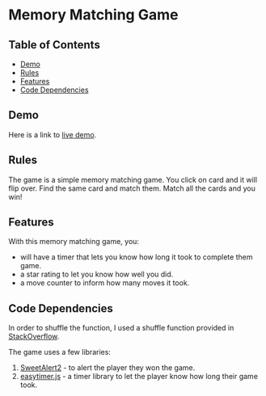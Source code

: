 # Memory Matching Game 

## Table of Contents

* [Demo](#demo)
* [Rules](#rules)
* [Features](#features)
* [Code Dependencies](#code-dependencies)

## Demo
Here is a link to [live demo](https://memory-matching-game.netlify.com/).

## Rules

The game is a simple memory matching game. You click on card and it will flip over. Find the same card and match them.
Match all the cards and you win!

## Features

With this memory matching game, you:
* will have a timer that lets you know how long it took to complete them game.
* a star rating to let you know how well you did.
* a move counter to inform how many moves it took.

## Code Dependencies

In order to shuffle the function, I used a shuffle function provided in [StackOverflow](http://stackoverflow.com/a/2450976).

The game uses a few libraries:
1. [SweetAlert2](https://github.com/sweetalert2/sweetalert2) - to alert the player they won the game.
2. [easytimer.js](https://github.com/albert-gonzalez/easytimer.js) - a timer library to let the player know how long their game took.
